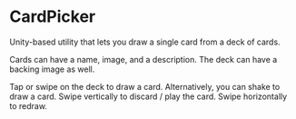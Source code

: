 # CardPicker

Unity-based utility that lets you draw a single card from a deck of cards.

Cards can have a name, image, and a description. The deck can have a backing image as well.

Tap or swipe on the deck to draw a card. Alternatively, you can shake to draw a card.  Swipe vertically to discard / play the card. Swipe horizontally to redraw.
